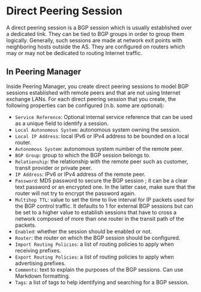 # Direct Peering Session

A direct peering session is a BGP session which is usually established over a
dedicated link. They can be tied to BGP groups in order to group them
logically. Generally, such sessions are made at network exit points with
neighboring hosts outside the AS. They are configured on routers which may or
may not be dedicated to routing Internet traffic.

## In Peering Manager

Inside Peering Manager, you create direct peering sessions to model BGP
sessions established with remote peers and that are not using Internet
exchange LANs. For each direct peering session that you create, the following
properties can be configured (n.b. some are optional):

* `Service Reference`: Optional internal service reference that can be used as
  a unique field to identify a session.
* `Local Autonomous System`: autonomous system owning the session.
* `Local IP Address`: local IPv6 or IPv4 address to be bounded on a local
  router.
* `Autonomous System`: autonomous system number of the remote peer.
* `BGP Group`: group to which the BGP session belongs to.
* `Relationship`: the relationship with the remote peer such as customer,
  transit provider or private peer.
* `IP Address`: IPv6 or IPv4 address of the remote peer.
* `Password`: MD5 password to secure the BGP session ; it can be a clear text
  password or an encrypted one. In the latter case, make sure that the router
  will not try to encrypt the password again.
* `Multihop TTL`: value to set the time to live interval for IP packets
  used for the BGP control traffic. It defaults to 1 for external BGP
  sessions but can be set to a higher value to establish sessions that have
  to cross a network composed of more than one router in the transit path of
  the packets.
* `Enabled`: whether the session should be enabled or not.
* `Router`: the router on which the BGP session should be configured.
* `Import Routing Policies`: a list of routing policies to apply when
   receiving prefixes.
* `Export Routing Policies`: a list of routing policies to apply when
   advertising prefixes.
* `Comments`: text to explain the purposes of the BGP sessions. Can use
  Markdown formatting.
* `Tags`: a list of tags to help identifying and searching for a BGP session.
